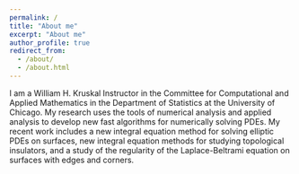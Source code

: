 ```yaml
---
permalink: /
title: "About me"
excerpt: "About me"
author_profile: true
redirect_from: 
  - /about/
  - /about.html
---
```


I am a William H. Kruskal Instructor in the Committee for Computational and Applied Mathematics in the Department of Statistics at the University of Chicago. My research uses the tools of numerical analysis and applied analysis to develop new fast algorithms for numerically solving PDEs. My recent work includes a new integral equation method for solving elliptic PDEs on surfaces, new integral equation methods for studying topological insulators, and a study of the regularity of the Laplace-Beltrami equation on surfaces with edges and corners.
